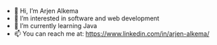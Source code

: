 - 👋 Hi, I’m Arjen Alkema
- 👀 I’m interested in software and web development
- 🌱 I’m currently learning Java
- 📫 You can reach me at: https://www.linkedin.com/in/arjen-alkema/

<!---
Ajalkema/Ajalkema is a ✨ special ✨ repository because its `README.md` (this file) appears on your GitHub profile.
You can click the Preview link to take a look at your changes.
--->
